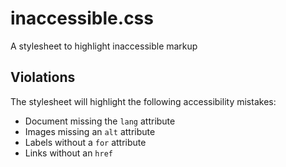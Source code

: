# inaccessible.css
A stylesheet to highlight inaccessible markup

## Violations
The stylesheet will highlight the following accessibility mistakes:

- Document missing the `lang` attribute
- Images missing an `alt` attribute
- Labels without a `for` attribute
- Links without an `href`
